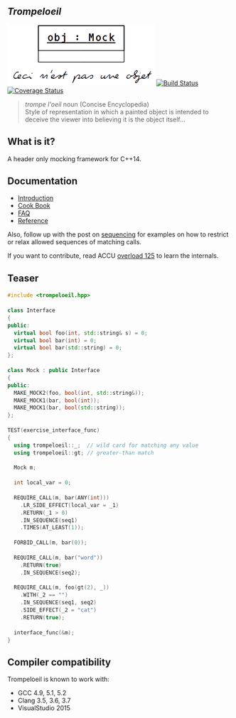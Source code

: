## *Trompeloeil*

![trompeloeil logo](trompeloeil-logo.png)  [![Build Status](https://travis-ci.org/rollbear/trompeloeil.svg?branch=master)](https://travis-ci.org/rollbear/trompeloeil) [![Coverage Status](https://coveralls.io/repos/rollbear/trompeloeil/badge.svg?branch=master&service=github)](https://coveralls.io/github/rollbear/trompeloeil?branch=master)

> *trompe l'oeil* noun    (Concise Encyclopedia)  
> Style of representation in which a painted object is intended
> to deceive the viewer into believing it is the object itself...


What is it?
-----------

A header only mocking framework for C++14.

Documentation
-------------

- [Introduction](http://playfulprogramming.blogspot.com/2014/12/introducing-trompeloeil-c-mocking.html)
- [Cook Book](docs/CookBook.md)
- [FAQ](docs/FAQ.md)
- [Reference](docs/reference.md)

Also, follow up with the post on [sequencing](http://playfulprogramming.blogspot.se/2015/01/sequence-control-with-trompeloeil-c.html) for examples on how to restrict or relax allowed sequences of matching calls.  

If you want to contribute, read ACCU
[overload 125](http://accu.org/var/uploads/journals/Overload125.pdf)
to learn the internals.

Teaser
------
```Cpp
#include <trompeloeil.hpp>

class Interface
{
public:
  virtual bool foo(int, std::string& s) = 0;
  virtual bool bar(int) = 0;
  virtual bool bar(std::string) = 0;
};

class Mock : public Interface
{
public:
  MAKE_MOCK2(foo, bool(int, std::string&));
  MAKE_MOCK1(bar, bool(int));
  MAKE_MOCK1(bar, bool(std::string));
};

TEST(exercise_interface_func)
{
  using trompeloeil::_;  // wild card for matching any value
  using trompeloeil::gt; // greater-than match

  Mock m;

  int local_var = 0;

  REQUIRE_CALL(m, bar(ANY(int)))
    .LR_SIDE_EFFECT(local_var = _1)
    .RETURN(_1 > 0)
    .IN_SEQUENCE(seq1)
    .TIMES(AT_LEAST(1));

  FORBID_CALL(m, bar(0));

  REQUIRE_CALL(m, bar("word"))
    .RETURN(true)
    .IN_SEQUENCE(seq2);

  REQUIRE_CALL(m, foo(gt(2), _))
    .WITH(_2 == "")
    .IN_SEQUENCE(seq1, seq2)
    .SIDE_EFFECT(_2 = "cat")
    .RETURN(true);

  interface_func(&m);
}
```

Compiler compatibility
----------------------

Trompeloeil is known to work with:

* GCC 4.9, 5.1, 5.2
* Clang 3.5, 3.6, 3.7
* VisualStudio 2015
